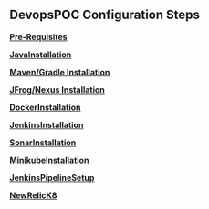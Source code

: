 ## DevopsPOC Configuration Steps 

<a href="https://systems-platform.github.io/Documentation/Pre-Requisites"><b>Pre-Requisites</b></a>

<a href="https://systems-platform.github.io/Documentation/JavaInstallation"><b>JavaInstallation</b></a>

<a href="https://systems-platform.github.io/Documentation/MavenGradleInstallation"><b>Maven/Gradle Installation</b></a>

<a href="https://systems-platform.github.io/Documentation/JFrogNexusInstallation"><b>JFrog/Nexus Installation</b></a>

<a href="https://systems-platform.github.io/Documentation/DockerInstallation"><b>DockerInstallation</b></a>

<a href="https://systems-platform.github.io/Documentation/JenkinsInstallation"><b>JenkinsInstallation</b></a>

<a href="https://systems-platform.github.io/Documentation/SonarInstallation"><b>SonarInstallation</b></a>

<a href="https://systems-platform.github.io/Documentation/MinikubeInstallation"><b>MinikubeInstallation</b></a>

<a href="https://systems-platform.github.io/Documentation/JenkinsPipelineSetup"><b>JenkinsPipelineSetup</b></a>

<a href="https://systems-platform.github.io/Documentation/NewRelicK8"><b>NewRelicK8</b></a>













